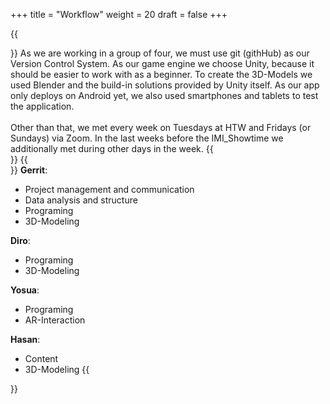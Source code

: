 +++
title = "Workflow"
weight = 20
draft = false
+++

{{<section title="Workflow">}}
As we are working in a group of four, we must use git (githHub) as our Version Control System. As our game engine we choose Unity, because it should be easier to work with as a beginner. To create the 3D-Models we used Blender and the build-in solutions provided by Unity itself.
As our app only deploys on Android yet, we also used smartphones and tablets to test the application.<br> <br>
Other than that, we met every week on Tuesdays at HTW and Fridays (or Sundays) via Zoom. In the last weeks before the IMI_Showtime we additionally met during other days in the week. 
{{</section>}}
{{<section title="Responsibilities">}}
**Gerrit**:
* Project management and communication
* Data analysis and structure
* Programing
* 3D-Modeling

**Diro**:
* Programing
* 3D-Modeling

**Yosua**:
* Programing
* AR-Interaction

**Hasan**:
* Content
* 3D-Modeling
{{</section>}}

